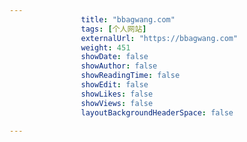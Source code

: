 ---
                title: "bbagwang.com"
                tags: [个人网站]
                externalUrl: "https://bbagwang.com"
                weight: 451
                showDate: false
                showAuthor: false
                showReadingTime: false
                showEdit: false
                showLikes: false
                showViews: false
                layoutBackgroundHeaderSpace: false
                ---

